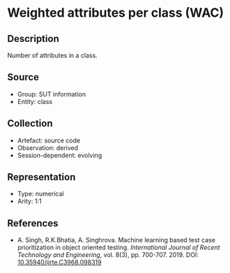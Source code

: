 # Weighted attributes per class (WAC)

## Description

Number of attributes in a class.

## Source

* Group: SUT information
* Entity: class

## Collection

* Artefact: source code
* Observation: derived
* Session-dependent: evolving 

## Representation

* Type: numerical
* Arity: 1:1

## References

* A. Singh, R.K.Bhatia, A. Singhrova. Machine learning based test case prioritization in object oriented testing. *International Journal of Recent Technology and Engineering*, vol. 8(3), pp. 700-707. 2019. DOI: [10.35940/ijrte.C3968.098319](https://www.doi.org/10.35940/ijrte.C3968.098319)
